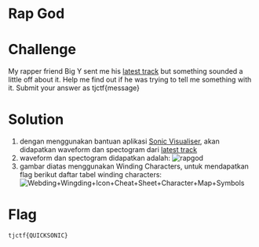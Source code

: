 # Rap God

# Challenge
My rapper friend Big Y sent me his [latest track](https://static.tjctf.org/302ed01b56ae5988e8b8ad8d9bba402a2934c71508593f5dc9e95aed913d20cf_BigYAudio.mp3) but something sounded a little off about it. Help me find out if he was trying to tell me something with it. Submit your answer as tjctf{message}

# Solution
1. dengan menggunakan bantuan aplikasi [Sonic Visualiser](https://www.sonicvisualiser.org/), akan didapatkan waveform dan spectogram dari [latest track](https://static.tjctf.org/302ed01b56ae5988e8b8ad8d9bba402a2934c71508593f5dc9e95aed913d20cf_BigYAudio.mp3)
2. waveform dan spectogram didapatkan adalah: ![rapgod](https://user-images.githubusercontent.com/55181778/83022713-21a03300-a056-11ea-820d-7b868319d9dd.jpg)
3. gambar diatas menggunakan Winding Characters, untuk mendapatkan flag berikut daftar tabel winding characters: 
![Webding+Wingding+Icon+Cheat+Sheet+Character+Map+Symbols](https://user-images.githubusercontent.com/55181778/83022718-2369f680-a056-11ea-90cd-183d0551a6e1.png)

# Flag
```tjctf{QUICKSONIC}```
